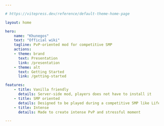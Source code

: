 ```yaml
---

# https://vitepress.dev/reference/default-theme-home-page

layout: home

hero:
    name: "Khunegos"
    text: "Official wiki"
    tagline: PvP-oriented mod for competitive SMP
    actions:
    - theme: brand
      text: Presentation
      link: /presentation
    - theme: alt
      text: Getting Started
      link: /getting-started

features:
    - title: Vanilla friendly
      details: Server-side mod, players does not have to install it
    - title: SMP oriented
      details: Designed to be played during a competitive SMP like LifeSteal
    - title: Intense
      details: Made to create intense PvP and stressful moment

---
```


